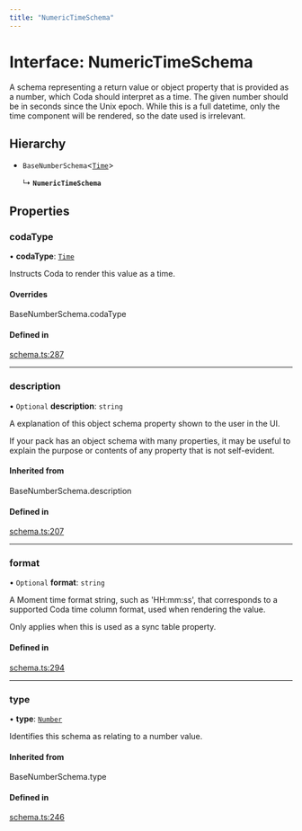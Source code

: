 ```yaml
---
title: "NumericTimeSchema"
---
```

# Interface: NumericTimeSchema

A schema representing a return value or object property that is provided as a number,
which Coda should interpret as a time. The given number should be in seconds since the Unix epoch.
While this is a full datetime, only the time component will be rendered, so the date used is irrelevant.

## Hierarchy

- `BaseNumberSchema`<[`Time`](../enums/ValueHintType.md#time)\>

  ↳ **`NumericTimeSchema`**

## Properties

### codaType

• **codaType**: [`Time`](../enums/ValueHintType.md#time)

Instructs Coda to render this value as a time.

#### Overrides

BaseNumberSchema.codaType

#### Defined in

[schema.ts:287](https://github.com/coda/packs-sdk/blob/main/schema.ts#L287)

___

### description

• `Optional` **description**: `string`

A explanation of this object schema property shown to the user in the UI.

If your pack has an object schema with many properties, it may be useful to
explain the purpose or contents of any property that is not self-evident.

#### Inherited from

BaseNumberSchema.description

#### Defined in

[schema.ts:207](https://github.com/coda/packs-sdk/blob/main/schema.ts#L207)

___

### format

• `Optional` **format**: `string`

A Moment time format string, such as 'HH:mm:ss', that corresponds to a supported Coda time column format,
used when rendering the value.

Only applies when this is used as a sync table property.

#### Defined in

[schema.ts:294](https://github.com/coda/packs-sdk/blob/main/schema.ts#L294)

___

### type

• **type**: [`Number`](../enums/ValueType.md#number)

Identifies this schema as relating to a number value.

#### Inherited from

BaseNumberSchema.type

#### Defined in

[schema.ts:246](https://github.com/coda/packs-sdk/blob/main/schema.ts#L246)
